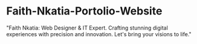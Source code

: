 # Faith-Nkatia-Portolio-Website
"Faith Nkatia: Web Designer &amp; IT Expert. Crafting stunning digital experiences with precision and innovation. Let's bring your visions to life."
